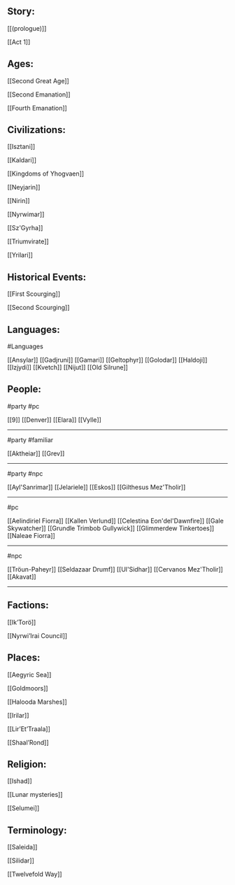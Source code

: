 ## Story:

[[(prologue)]]

[[Act 1]]

## Ages:

[[Second Great Age]]

[[Second Emanation]]

[[Fourth Emanation]]

## Civilizations:

[[Isztani]]

[[Kaldari]]

[[Kingdoms of Yhogvaen]]

[[Neyjarin]]

[[Nirin]]

[[Nyrwimar]]

[[Sz'Gyrha]]

[[Triumvirate]]

[[Yrilari]]

## Historical Events:

[[First Scourging]]

[[Second Scourging]]

## Languages:
#Languages 

[[Ansylar]]
[[Gadjruni]]
[[Gamari]]
[[Geltophyr]]
[[Golodar]]
[[Haldoji]]
[[Izjydi]]
[[Kvetch]]
[[Nijut]]
[[Old Silrune]]

## People:

#party #pc 

[[9]]
[[Denver]]
[[Elara]]
[[Vylle]]
____________________
#party #familiar 

[[Aktheiar]]
[[Grev]]
____________________
#party #npc 

[[Ayl'Sanrimar]]
[[Jelariele]]
[[Eskos]]
[[Gilthesus Mez'Tholir]]
_________
#pc 

[[Aelindiriel Fiorra]]
[[Kallen Verlund]]
[[Celestina Eon'del'Dawnfire]]
[[Gale Skywatcher]]
[[Grundle Trimbob Gullywick]]
[[Glimmerdew Tinkertoes]]
[[Naleae Fiorra]]
______________
#npc

[[Tröun-Paheyr]]
[[Seldazaar Drumf]]
[[Ul'Sidhar]]
[[Cervanos Mez'Tholir]]
[[Akavat]]
______


## Factions:

[[Ik’Torö]]

[[Nyrwi’Irai Council]]

## Places:

[[Aegyric Sea]]

[[Goldmoors]]

[[Halooda Marshes]]

[[Irilar]]

[[Lir’Et’Traala]]

[[Shaal’Rond]]

## Religion:

[[Ishad]]

[[Lunar mysteries]]

[[Selumei]]

## Terminology:

[[Saleida]]

[[Silidar]]

[[Twelvefold Way]]